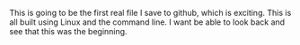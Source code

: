This is going to be the first real file I save to github, which is exciting.
This is all built using Linux and the command line. I want be able to look back 
and see that this was the beginning.

